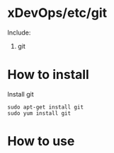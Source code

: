 # xDevOps/etc/git

Include:

1. git

# How to install

Install git

    sudo apt-get install git
    sudo yum install git

# How to use
